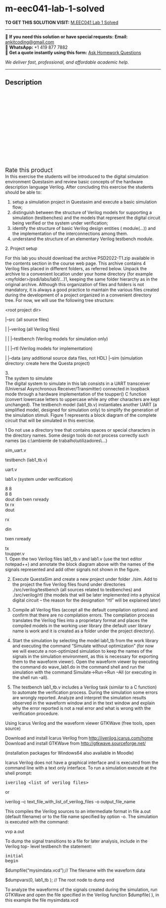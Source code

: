 # m-eec041-lab-1-solved
**TO GET THIS SOLUTION VISIT:** [M.EEC041 Lab 1 Solved](https://www.ankitcodinghub.com/product/m-eec041-lab-1-solved/)


---

📩 **If you need this solution or have special requests:** **Email:** ankitcoding@gmail.com  
📱 **WhatsApp:** +1 419 877 7882  
📄 **Get a quote instantly using this form:** [Ask Homework Questions](https://www.ankitcodinghub.com/services/ask-homework-questions/)

*We deliver fast, professional, and affordable academic help.*

---

<h2>Description</h2>



<div class="kk-star-ratings kksr-auto kksr-align-center kksr-valign-top" data-payload="{&quot;align&quot;:&quot;center&quot;,&quot;id&quot;:&quot;94389&quot;,&quot;slug&quot;:&quot;default&quot;,&quot;valign&quot;:&quot;top&quot;,&quot;ignore&quot;:&quot;&quot;,&quot;reference&quot;:&quot;auto&quot;,&quot;class&quot;:&quot;&quot;,&quot;count&quot;:&quot;0&quot;,&quot;legendonly&quot;:&quot;&quot;,&quot;readonly&quot;:&quot;&quot;,&quot;score&quot;:&quot;0&quot;,&quot;starsonly&quot;:&quot;&quot;,&quot;best&quot;:&quot;5&quot;,&quot;gap&quot;:&quot;4&quot;,&quot;greet&quot;:&quot;Rate this product&quot;,&quot;legend&quot;:&quot;0\/5 - (0 votes)&quot;,&quot;size&quot;:&quot;24&quot;,&quot;title&quot;:&quot;M.EEC041 Lab 1 Solved&nbsp;&quot;,&quot;width&quot;:&quot;0&quot;,&quot;_legend&quot;:&quot;{score}\/{best} - ({count} {votes})&quot;,&quot;font_factor&quot;:&quot;1.25&quot;}">

<div class="kksr-stars">

<div class="kksr-stars-inactive">
            <div class="kksr-star" data-star="1" style="padding-right: 4px">


<div class="kksr-icon" style="width: 24px; height: 24px;"></div>
        </div>
            <div class="kksr-star" data-star="2" style="padding-right: 4px">


<div class="kksr-icon" style="width: 24px; height: 24px;"></div>
        </div>
            <div class="kksr-star" data-star="3" style="padding-right: 4px">


<div class="kksr-icon" style="width: 24px; height: 24px;"></div>
        </div>
            <div class="kksr-star" data-star="4" style="padding-right: 4px">


<div class="kksr-icon" style="width: 24px; height: 24px;"></div>
        </div>
            <div class="kksr-star" data-star="5" style="padding-right: 4px">


<div class="kksr-icon" style="width: 24px; height: 24px;"></div>
        </div>
    </div>

<div class="kksr-stars-active" style="width: 0px;">
            <div class="kksr-star" style="padding-right: 4px">


<div class="kksr-icon" style="width: 24px; height: 24px;"></div>
        </div>
            <div class="kksr-star" style="padding-right: 4px">


<div class="kksr-icon" style="width: 24px; height: 24px;"></div>
        </div>
            <div class="kksr-star" style="padding-right: 4px">


<div class="kksr-icon" style="width: 24px; height: 24px;"></div>
        </div>
            <div class="kksr-star" style="padding-right: 4px">


<div class="kksr-icon" style="width: 24px; height: 24px;"></div>
        </div>
            <div class="kksr-star" style="padding-right: 4px">


<div class="kksr-icon" style="width: 24px; height: 24px;"></div>
        </div>
    </div>
</div>


<div class="kksr-legend" style="font-size: 19.2px;">
            <span class="kksr-muted">Rate this product</span>
    </div>
    </div>
<div class="page" title="Page 1">
<div class="layoutArea">
<div class="column">
In this exercise the students will be introduced to the digital simulation environment Questasim and review basic concepts of the hardware description language Verilog. After concluding this exercise the students should be able to:

</div>
</div>
<div class="layoutArea">
<div class="column">
<ol>
<li>setup a simulation project in Questasim and execute a basic simulation flow;</li>
<li>distinguish between the structure of Verilog models for supporting a simulation (testbenches) and the models that represent the digital circuit being verified or
the system under verification;
</li>
<li>identify the structure of basic Verilog design entities ( module(…)) and the
implementation of the interconnections among them.
</li>
<li>understand the structure of an elementary Verilog testbench module.</li>
</ol>
2. Project setup

For this lab you should download the archive PSD2022-T1.zip available in the contents section in the course web page. This archive contains 4 Verilog files placed in different folders, as referred below. Unpack the archive to a convenient location under your home directory (for example &lt;myfolder&gt;/psdi/labs/lab1/…)1, keeping the same folder hierarchy as in the original archive. Although this organization of files and folders is not mandatory, it is always a good practice to maintain the various files created during the development of a project organized in a convenient directory tree. For now, we will use the following tree structure:

&lt;root project dir&gt;

|–src (all source files)

| |–verilog (all Verilog files)

| | |–testbench (Verilog models for simulation only)

| | |–rtl (Verilog models for implementation)

| |–data (any additional source data files, not HDL) |–sim (simulation directory: create here the Questa project)

</div>
</div>
<div class="layoutArea">
<div class="column">
3.

</div>
<div class="column">
The system to simulate

</div>
</div>
<div class="layoutArea">
<div class="column">
The digital system to simulate in this lab consists in a UART transceiver (Universal Asynchronous Receiver/Transmitter) connected in loopback mode through a hardware implementation of the toupper() C function (convert lowercase letters to uppercase while any other characters are kept unchanged). The testbench model (lab1_tb.v) instantiates another UART (a simplified model, designed for simulation only) to simplify the generation of the simulation stimuli. Figure 1 represents a block diagram of the complete circuit that will be simulated in this exercise.

1 Do not use a directory tree that contains spaces or special characters in the directory names. Some design tools do not process correctly such names (as c:\ambiente de trabalho\utilizadores\…)

</div>
</div>
</div>
<div class="page" title="Page 2">
<div class="layoutArea">
<div class="column">
sim_uart.v

testbench (lab1_tb.v)

</div>
<div class="column">
uart.v

lab1.v (system under verification)

</div>
</div>
<div class="layoutArea">
<div class="column">
8 8

</div>
<div class="column">
8 8

</div>
</div>
<div class="layoutArea">
<div class="column">
dout din txen rxready

</div>
<div class="column">
tx rx

</div>
</div>
<div class="layoutArea">
<div class="column">
dout

rx

din

txen rxready

</div>
</div>
<div class="layoutArea">
<div class="column">
tx

</div>
</div>
<div class="layoutArea">
<div class="column">
toupper.v

</div>
</div>
<div class="layoutArea">
<div class="column">
1. Open the two Verilog files lab1_tb.v and lab1.v (use the text editor notepad++) and annotate the block diagram above with the names of the signals represented and add other signals not shown in the figure.

2. Execute QuestaSim and create a new project under folder ./sim. Add to the project the five Verilog files found under directories ./src/verilog/testbench (all sources related to testbenches) and ./src/verilog/rtl (the models that will be later implemented into a physical digital circuit – the reason for the designation “rtl” will be explained later)

3. Compile all Verilog files (accept all the default compilation options) and confirm that there are no compilation errors. The compilation process translates the Verilog files into a proprietary format and places the compiled models in the working user library (the default user library name is work and it is created as a folder under the project directory).

4. Start the simulation by selecting the model lab1_tb from the work library and executing the command “Simulate without optimization” (for now we will execute a non-optimized simulation to keep the names of the signals in the simulation environment, as this is necessary for exporting them to the waveform viewer). Open the waveform viewer by executing the command do wave_lab1.do in the command shell and run the simulation with the command Simulate-&gt;Run-&gt;Run –All (or executing in the shell run –all).

5. The testbench lab1_tb.v includes a Verilog task (similar to a C function) to automate the verification process. During the simulation some errors are wrongly reported. Analyze and interpret the simulation results observed in the waveform window and in the text window and explain why the error reported is not a real error and what is wrong with the verification procedure.

</div>
</div>
</div>
<div class="page" title="Page 3">
<div class="layoutArea">
<div class="column">
Using Icarus Verilog and the waveform viewer GTKWave (free tools, open source)

Download and install Icarus Verilog from http://iverilog.icarus.com/home Download and install GTKWave from http://gtkwave.sourceforge.net/

(installation packages for Windows64 also available in Moodle)

Icarus Verilog does not have a graphical interface and is executed from the command line with a text only interface. To run a simulation execute at the shell prompt:

<pre>iverilog &lt;list of verilog files&gt;
</pre>
or

iverilog –c text_file_with_list_of_verilog_files -o output_file_name

This compiles the Verilog sources to an intermediate format in file a.out (default filename) or to the file name specified by option -o. The simulation is executed with the command:

vvp a.out

To dump the signal transitions to a file for later analysis, include in the Verilog top- level testbench the statement:

<pre>initial
begin
</pre>
$dumpfile(“mysimdata.vcd”);// The filename with the waveform data

$dumpvars(0, lab1_tb ); // The root node to dump end

To analyze the waveforms of the signals created during the simulation, run GTKWave and open the file specified in the Verilog function $dumpfile( ), in this example the file mysimdata.vcd

</div>
</div>
</div>
